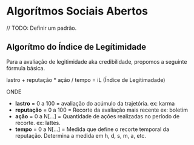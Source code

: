 # Algorítmos Sociais Abertos

// TODO: Definir um padrão.


## Algorítmo do Índice de Legítimidade

Para a avaliação de legitimidade aka credibilidade, propomos a seguinte fórmula básica.


lastro + reputação * ação / tempo = iL (Índice de Legitimadade)

ONDE
- **lastro** = 0 a 100 = avaliação do acúmulo da trajetória. ex: karma
- **reputação** = 0 a 100 = Recorte da avaliação mais recente ex: boletim
- **ação** = 0 a N[...] = Quantidade de ações realizadas no período de recorte. ex: lattes.
- **tempo** = 0 a N[...] = Medida que define o recorte temporal da reputação. Determina a medida em h, d, s, m, a, etc.
